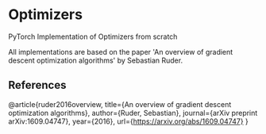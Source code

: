 # Optimizers

PyTorch Implementation of Optimizers from scratch

All implementations are based on the paper 'An overview of gradient descent optimization algorithms' by Sebastian Ruder.

## References

@article{ruder2016overview,
  title={An overview of gradient descent optimization algorithms},
  author={Ruder, Sebastian},
  journal={arXiv preprint arXiv:1609.04747},
  year={2016},
  url={https://arxiv.org/abs/1609.04747}
}

